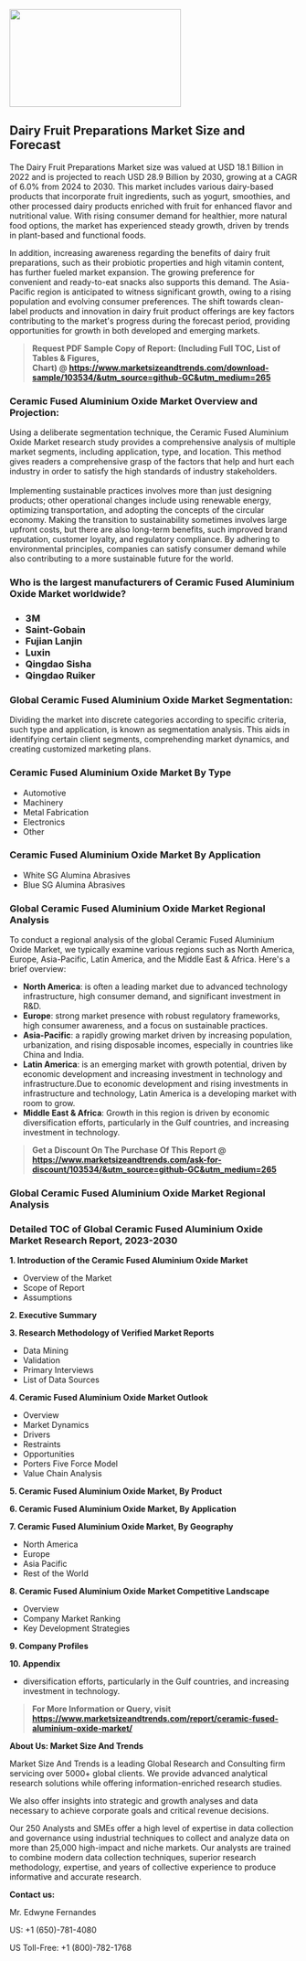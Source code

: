 <p><img class="alignnone size-medium wp-image-20088" src="https://ffe5etoiles.com/wp-content/uploads/2024/12/MST1-300x171.png" alt="" width="300" height="171" /></p><h2>Dairy Fruit Preparations Market Size and Forecast</h2><p>The Dairy Fruit Preparations Market size was valued at USD 18.1 Billion in 2022 and is projected to reach USD 28.9 Billion by 2030, growing at a CAGR of 6.0% from 2024 to 2030. This market includes various dairy-based products that incorporate fruit ingredients, such as yogurt, smoothies, and other processed dairy products enriched with fruit for enhanced flavor and nutritional value. With rising consumer demand for healthier, more natural food options, the market has experienced steady growth, driven by trends in plant-based and functional foods.</p><p>In addition, increasing awareness regarding the benefits of dairy fruit preparations, such as their probiotic properties and high vitamin content, has further fueled market expansion. The growing preference for convenient and ready-to-eat snacks also supports this demand. The Asia-Pacific region is anticipated to witness significant growth, owing to a rising population and evolving consumer preferences. The shift towards clean-label products and innovation in dairy fruit product offerings are key factors contributing to the market's progress during the forecast period, providing opportunities for growth in both developed and emerging markets.</p></p><blockquote id="" class=""><strong>Request PDF Sample Copy of Report: (Including Full TOC, List of Tables &amp; Figures, Chart)&nbsp;@&nbsp;<strong><a href="https://www.marketsizeandtrends.com/download-sample/103534/&utm_source=github-GC&utm_medium=265" target="_blank">https://www.marketsizeandtrends.com/download-sample/103534/&utm_source=github-GC&utm_medium=265</a></strong></strong></blockquote><h3 id="" class="">Ceramic Fused Aluminium Oxide Market&nbsp;Overview and Projection:</h3><p id="" class="">Using a deliberate segmentation technique, the Ceramic Fused Aluminium Oxide Market research study provides a comprehensive analysis of multiple market segments, including application, type, and location. This method gives readers a comprehensive grasp of the factors that help and hurt each industry in order to satisfy the high standards of industry stakeholders. <br /> <br />Implementing sustainable practices involves more than just designing products; other operational changes include using renewable energy, optimizing transportation, and adopting the concepts of the circular economy. Making the transition to sustainability sometimes involves large upfront costs, but there are also long-term benefits, such improved brand reputation, customer loyalty, and regulatory compliance. By adhering to environmental principles, companies can satisfy consumer demand while also contributing to a more sustainable future for the world.</p><h3 id="" class="">Who is the largest manufacturers of&nbsp;Ceramic Fused Aluminium Oxide Market worldwide?</h3><h3 class=""><p><ul><li>3M </li><li> Saint-Gobain </li><li> Fujian Lanjin </li><li> Luxin </li><li> Qingdao Sisha </li><li> Qingdao Ruiker</li></ul></p></h3><h3 id="" class="">Global&nbsp;Ceramic Fused Aluminium Oxide Market Segmentation:</h3><p id="" class="">Dividing the market into discrete categories according to specific criteria, such type and application, is known as segmentation analysis. This aids in identifying certain client segments, comprehending market dynamics, and creating customized marketing plans.</p><h3 id="" class="">Ceramic Fused Aluminium Oxide Market&nbsp;By Type</h3><p><p><ul><li>Automotive</li><li> Machinery</li><li> Metal Fabrication</li><li> Electronics</li><li> Other</p></li></ul></p></p><h3 id="" class="">Ceramic Fused Aluminium Oxide Market&nbsp;By Application</h3><p class=""><p><ul><li>White SG Alumina Abrasives</li><li> Blue SG Alumina Abrasives</li></ul></p></p><h3 id="" class="">Global Ceramic Fused Aluminium Oxide Market Regional Analysis</h3><p id="" class="">To conduct a regional analysis of the global Ceramic Fused Aluminium Oxide Market, we typically examine various regions such as North America, Europe, Asia-Pacific, Latin America, and the Middle East &amp; Africa. Here's a brief overview:</p><ul><li><strong>North America</strong>: is often a leading market due to advanced technology infrastructure, high consumer demand, and significant investment in R&amp;D.</li><li><strong>Europe</strong>: strong market presence with robust regulatory frameworks, high consumer awareness, and a focus on sustainable practices.</li><li><strong>Asia-Pacific</strong>: a rapidly growing market driven by increasing population, urbanization, and rising disposable incomes, especially in countries like China and India.</li><li><strong>Latin America</strong>: is an emerging market with growth potential, driven by economic development and increasing investment in technology and infrastructure.Due to economic development and rising investments in infrastructure and technology, Latin America is a developing market with room to grow.</li><li><strong>Middle East &amp; Africa</strong>: Growth in this region is driven by economic diversification efforts, particularly in the Gulf countries, and increasing investment in technology.</li></ul><blockquote id="" class=""><strong>Get a Discount On The Purchase Of This Report @ <strong><a href="https://www.marketsizeandtrends.com/ask-for-discount/103534/&utm_source=github-GC&utm_medium=265" target="_blank">https://www.marketsizeandtrends.com/ask-for-discount/103534/&utm_source=github-GC&utm_medium=265</a></strong></strong></blockquote><h3 id="" class="">Global Ceramic Fused Aluminium Oxide Market Regional Analysis</h3><h3 id="" class="">Detailed TOC of Global Ceramic Fused Aluminium Oxide Market Research Report, 2023-2030</h3><p id="" class=""><strong>1. Introduction of the Ceramic Fused Aluminium Oxide Market</strong></p><ul><li>Overview of the Market</li><li>Scope of Report</li><li>Assumptions</li></ul><p id="" class=""><strong>2. Executive Summary</strong></p><p id="" class=""><strong>3. Research Methodology of Verified Market Reports</strong></p><ul><li>Data Mining</li><li>Validation</li><li>Primary Interviews</li><li>List of Data Sources</li></ul><p id="" class=""><strong>4. Ceramic Fused Aluminium Oxide Market Outlook</strong></p><ul><li>Overview</li><li>Market Dynamics</li><li>Drivers</li><li>Restraints</li><li>Opportunities</li><li>Porters Five Force Model</li><li>Value Chain Analysis</li></ul><p id="" class=""><strong>5. Ceramic Fused Aluminium Oxide Market, By Product</strong></p><p id="" class=""><strong>6. Ceramic Fused Aluminium Oxide Market, By Application</strong></p><p id="" class=""><strong>7. Ceramic Fused Aluminium Oxide Market, By Geography</strong></p><ul><li>North America</li><li>Europe</li><li>Asia Pacific</li><li>Rest of the World</li></ul><p id="" class=""><strong>8. Ceramic Fused Aluminium Oxide Market Competitive Landscape</strong></p><ul><li>Overview</li><li>Company Market Ranking</li><li>Key Development Strategies</li></ul><p id="" class=""><strong>9. Company Profiles</strong></p><p id="" class=""><strong>10. Appendix</strong></p><ul><li>diversification efforts, particularly in the Gulf countries, and increasing investment in technology.</li></ul><blockquote id="" class=""><strong>For More Information or Query, visit <strong><strong><a href="https://www.marketsizeandtrends.com/report/ceramic-fused-aluminium-oxide-market/" target="_blank">https://www.marketsizeandtrends.com/report/ceramic-fused-aluminium-oxide-market/</a></strong></strong></strong></blockquote><p id="" class=""><strong>About Us: Market Size And Trends</strong></p><p id="" class="">Market Size And Trends is a leading Global Research and Consulting firm servicing over 5000+ global clients. We provide advanced analytical research solutions while offering information-enriched research studies.</p><p id="" class="">We also offer insights into strategic and growth analyses and data necessary to achieve corporate goals and critical revenue decisions.</p><p id="" class="">Our 250 Analysts and SMEs offer a high level of expertise in data collection and governance using industrial techniques to collect and analyze data on more than 25,000 high-impact and niche markets. Our analysts are trained to combine modern data collection techniques, superior research methodology, expertise, and years of collective experience to produce informative and accurate research.</p><p id="" class=""><strong>Contact us:</strong></p><p id="" class="">Mr. Edwyne Fernandes</p><p id="" class="">US: +1 (650)-781-4080</p><p id="" class="">US Toll-Free: +1 (800)-782-1768</p>
